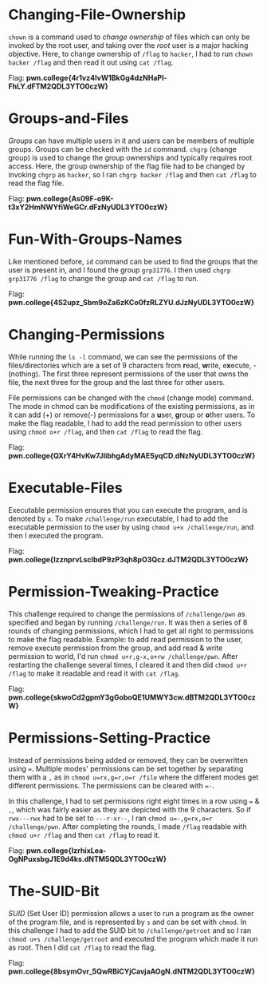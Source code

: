 # Changing-File-Ownership

`chown` is a command used to *change ownership* of files which can only be invoked by the root user, and taking over the *root* user is a major hacking objective. Here, to change ownership of `/flag` to `hacker`, I had to run `chown hacker /flag` and then read it out using `cat /flag`.

Flag: **pwn.college{4r1vz4IvW1BkGg4dzNHaPl-FhLY.dFTM2QDL3YTO0czW}**

# Groups-and-Files

*Groups* can have multiple users in it and users can be members of multiple groups. Groups can be checked with the `id` command. `chgrp` (change group) is used to change the group ownerships and typically requires root access. Here, the group ownership of the flag file had to be changed by invoking `chgrp` as `hacker`, so I ran `chgrp hacker /flag` and then `cat /flag` to read the flag file. 

Flag: **pwn.college{As09F-o9K-t3xY2HmNWYfiWeGCr.dFzNyUDL3YTO0czW}**

# Fun-With-Groups-Names

Like mentioned before, `id` command can be used to find the groups that the user is present in, and I found the group `grp31776`. I then used `chgrp grp31776 /flag` to change the group and `cat /flag` to run.

Flag: **pwn.college{4S2upz_Sbm9oZa6zKCo0fzRLZYU.dJzNyUDL3YTO0czW}**

# Changing-Permissions

While running the `ls -l` command, we can see the permissions of the files/directories which are a set of 9 characters from **r**ead, **w**rite, e**x**ecute, - (nothing). The first three represent permissions of the user that owns the file, the next three for the group and the last three for other users.

File permissions can be changed with the `chmod` (change mode) command. The mode in chmod can be modifications of the existing permissions, as in it can add (+) or remove(-) permissions for a **u**ser, **g**roup or **o**ther users. To make the flag readable, I had to add the read permission to other users using `chmod o+r /flag`, and then `cat /flag` to read the flag.

Flag: **pwn.college{QXrY4HvKw7JIibhgAdyMAESyqCD.dNzNyUDL3YTO0czW}**

# Executable-Files

Executable permission ensures that you can execute the program, and is denoted by `x`. To make `/challenge/run` executable, I had to add the executable permission to the user by using `chmod u+x /challenge/run`, and then I executed the program.

Flag: **pwn.college{IzznprvLscIbdP9zP3qh8pO3Qcz.dJTM2QDL3YTO0czW}**

# Permission-Tweaking-Practice

This challenge required to change the permissions of `/challenge/pwn` as specified and began by running `/challenge/run`. It was then a series of 8 rounds of changing permissions, which I had to get all right to permissions to make the flag readable. Example: to add read permission to the user, remove execute permission from the group, and add read & write permission to world, I'd run `chmod u+r,g-x,o+rw /challenge/pwn`. After restarting the challenge several times, I cleared it and then did `chmod u+r /flag` to make it readable and read it with `cat /flag`.

Flag: **pwn.college{skwoCd2gpmY3gGoboQE1UMWY3cw.dBTM2QDL3YTO0czW}**

# Permissions-Setting-Practice

Instead of permissions being added or removed, they can be overwritten using `=`. Multiple modes' permissions can be set together by separating them with a `,` as in `chmod u=rx,g=r,o=r /file`  where the different modes get different permissions. The permissions can be cleared with `=-`.

In this challenge, I had to set permissions right eight times in a row using `=` & `,`, which was fairly easier as they are depicted with the 9 characters. So if `rwx---rwx` had to be set to `---r-xr--`, I ran `chmod u=-,g=rx,o=r /challenge/pwn`. After completing the rounds, I made `/flag` readable with `chmod u+r /flag` and then `cat /flag` to read it.

Flag: **pwn.college{IzrhixLea-OgNPuxsbgJ1E9d4ks.dNTM5QDL3YTO0czW}**

# The-SUID-Bit

*SUID* (Set User ID) permission allows a user to run a program as the owner of the program file, and is represented by `s` and can be set with `chmod`. In this challenge I had to add the SUID bit to `/challenge/getroot` and so I ran `chmod u+s /challenge/getroot` and executed the program which made it run as root. Then I did `cat /flag` to read the flag.
 
Flag: **pwn.college{8bsymOvr_5QwRBiCYjCavjaAOgN.dNTM2QDL3YTO0czW}**
